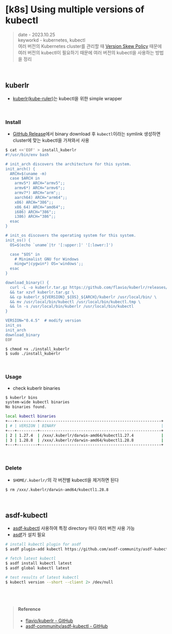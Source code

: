 # [k8s] Using multiple versions of kubectl
> date - 2023.10.25  
> keyworkd - kubernetes, kubectl  
> 여러 버전의 Kubernetes cluster를 관리할 때 [Version Skew Policy](https://kubernetes.io/releases/version-skew-policy) 때문에 여러 버전의 kubectl이 필요하기 때문에 여러 버전의 kubectl을 사용하는 방법을 정리  

<br>

## kuberlr
* [kuberlr(kube-ruler)](https://github.com/flavio/kuberlr)는 kubectl을 위한 simple wrapper

<br>

### Install
* [GitHub Release](https://github.com/flavio/kuberlr/releases)에서 binary download 후 `kubectl`이라는 symlink 생성하면 cluster에 맞는 kubectl을 가져와서 사용
```sh
$ cat <<'EOF' > install_kuberlr
#!/usr/bin/env bash

# init_arch discovers the architecture for this system.
init_arch() {
  ARCH=$(uname -m)
  case $ARCH in
    armv5*) ARCH="armv5";;
    armv6*) ARCH="armv6";;
    armv7*) ARCH="arm";;
    aarch64) ARCH="arm64";;
    x86) ARCH="386";;
    x86_64) ARCH="amd64";;
    i686) ARCH="386";;
    i386) ARCH="386";;
  esac
}

# init_os discovers the operating system for this system.
init_os() {
  OS=$(echo `uname`|tr '[:upper:]' '[:lower:]')

  case "$OS" in
    # Minimalist GNU for Windows
    mingw*|cygwin*) OS='windows';;
  esac
}

download_binary() {
  curl -L -o kuberlr.tar.gz https://github.com/flavio/kuberlr/releases/download/v${VERSION}/kuberlr_${VERSION}_${OS}_${ARCH}.tar.gz \
  && tar xzvf kuberlr.tar.gz \
  && cp kuberlr_${VERSION}_${OS}_${ARCH}/kuberlr /usr/local/bin/ \
  && mv /usr/local/bin/kubectl /usr/local/bin/kubectl.tmp \
  && ln -s /usr/local/bin/kuberlr /usr/local/bin/kubectl
}

VERSION="0.4.5"  # modify version
init_os
init_arch
download_binary
EOF

$ chmod +x ./install_kuberlr
$ sudo ./install_kuberlr
```

<br>

### Usage
* check kuberlr binaries
```sh
$ kuberlr bins
system-wide kubectl binaries
No binaries found.

local kubectl binaries
+---+---------+-----------------------------------------------------+
| # | VERSION | BINARY                                              |
+---+---------+-----------------------------------------------------+
| 2 | 1.27.4  | /xxx/.kuberlr/darwin-amd64/kubectl1.27.4            |
| 3 | 1.28.8  | /xxx/.kuberlr/darwin-amd64/kubectl1.28.8            |
+---+---------+-----------------------------------------------------+
```

<br>

### Delete
* `$HOME/.kuberlr/`의 각 버전별 kubectl을 제거하면 된다
```
$ rm /xxx/.kuberlr/darwin-amd64/kubectl1.28.8
```


<br>

## asdf-kubectl
* [asdf-kubectl](https://github.com/asdf-community/asdf-kubectl) 사용하여 특정 directory 마다 여러 버전 사용 가능
* [asdf](../build/asdf.md)가 설치 필요
```sh
# install kubectl plugin for asdf
$ asdf plugin-add kubectl https://github.com/asdf-community/asdf-kubectl.git

# fetch latest kubectl 
$ asdf install kubectl latest
$ asdf global kubectl latest

# test results of latest kubectl 
$ kubectl version --short --client 2> /dev/null
```

<br><br>

> #### Reference
> * [flavio/kuberlr - GitHub](https://github.com/flavio/kuberlr)
> * [asdf-community/asdf-kubectl - GitHub](https://github.com/asdf-community/asdf-kubectl)
